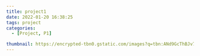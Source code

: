 ```yaml
---
title: project1
date: 2022-01-20 16:38:25
tags: project
categories:
  - [Project, P1]

thumbnail: https://encrypted-tbn0.gstatic.com/images?q=tbn:ANd9GcThBJv7Rmo5PK3Z95NXO1wJJmL0FC_TchBebA&usqp=CAU
---
```

